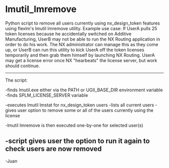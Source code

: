 # lmutil_lmremove
Python script to remove all users currently using nx_design_token features using flexlm's lmutil lmremove utility.
Example use case: If UserA pulls 25 token licenses because he accidentally switched on Additive Manufacturing, UserB may not be able to run the NX Routing application in order to do his work. The NX administrator can manage this as they come up, or UserB can run this utility to kick UserA off the token licenses temporarily and then grab them himself by launching NX Routing. UserA may get a license error once NX "hearbeats" the license server, but work should continue. 

-------------------------------------------------------------------
The script:

-finds lmutil.exe either via the PATH or UGII_BASE_DIR environment variable
-finds SPLM_LICENSE_SERVER variable

-executes lmutil lmstat for nx_design_token users
-lists all current users
-gives user option to remove some or all of the users currently using the license

-lmutil lmremove is then executed one-by-one for selected user(s)

-script gives user the option to run it again to check users are now removed
----------------------------------------------------------------

-Juan
